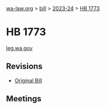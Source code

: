 [wa-law.org](/) > [bill](/bill/) > [2023-24](/bill/2023-24/) > [HB 1773](/bill/2023-24/hb/1773/)

# HB 1773
[leg.wa.gov](https://app.leg.wa.gov/billsummary?BillNumber=1773&Year=2023&Initiative=false)

## Revisions
* [Original Bill](1/)

## Meetings